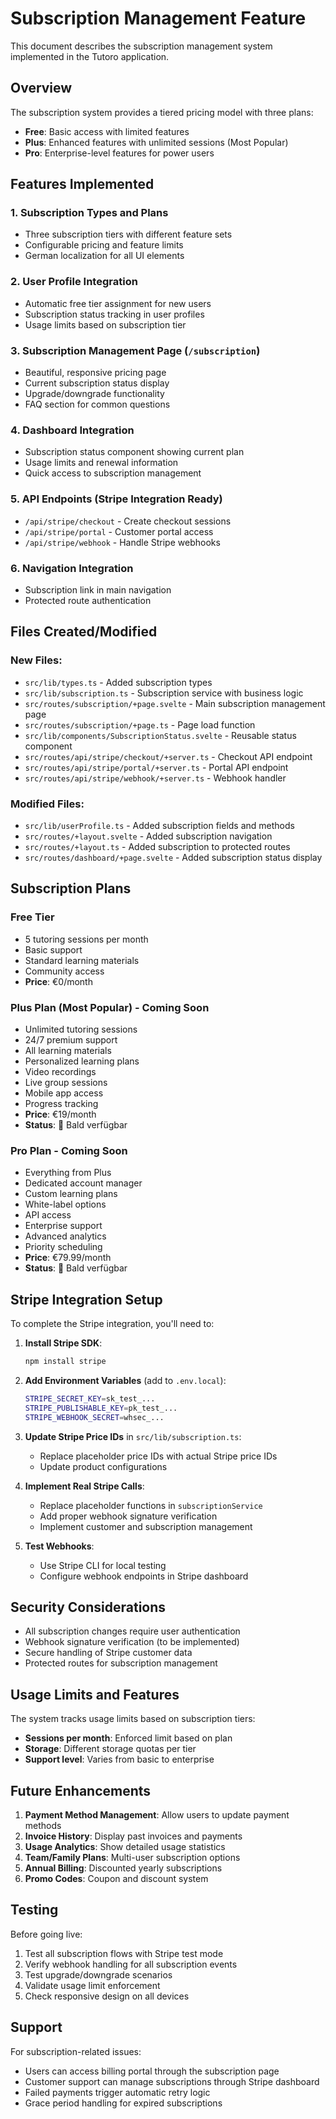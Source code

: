 # Subscription Management Feature

This document describes the subscription management system implemented in the Tutoro application.

## Overview

The subscription system provides a tiered pricing model with three plans:

- **Free**: Basic access with limited features
- **Plus**: Enhanced features with unlimited sessions (Most Popular)
- **Pro**: Enterprise-level features for power users

## Features Implemented

### 1. Subscription Types and Plans

- Three subscription tiers with different feature sets
- Configurable pricing and feature limits
- German localization for all UI elements

### 2. User Profile Integration
- Automatic free tier assignment for new users
- Subscription status tracking in user profiles
- Usage limits based on subscription tier

### 3. Subscription Management Page (`/subscription`)
- Beautiful, responsive pricing page
- Current subscription status display
- Upgrade/downgrade functionality
- FAQ section for common questions

### 4. Dashboard Integration
- Subscription status component showing current plan
- Usage limits and renewal information
- Quick access to subscription management

### 5. API Endpoints (Stripe Integration Ready)
- `/api/stripe/checkout` - Create checkout sessions
- `/api/stripe/portal` - Customer portal access
- `/api/stripe/webhook` - Handle Stripe webhooks

### 6. Navigation Integration
- Subscription link in main navigation
- Protected route authentication

## Files Created/Modified

### New Files:
- `src/lib/types.ts` - Added subscription types
- `src/lib/subscription.ts` - Subscription service with business logic
- `src/routes/subscription/+page.svelte` - Main subscription management page
- `src/routes/subscription/+page.ts` - Page load function
- `src/lib/components/SubscriptionStatus.svelte` - Reusable status component
- `src/routes/api/stripe/checkout/+server.ts` - Checkout API endpoint
- `src/routes/api/stripe/portal/+server.ts` - Portal API endpoint
- `src/routes/api/stripe/webhook/+server.ts` - Webhook handler

### Modified Files:
- `src/lib/userProfile.ts` - Added subscription fields and methods
- `src/routes/+layout.svelte` - Added subscription navigation
- `src/routes/+layout.ts` - Added subscription to protected routes
- `src/routes/dashboard/+page.svelte` - Added subscription status display

## Subscription Plans

### Free Tier
- 5 tutoring sessions per month
- Basic support
- Standard learning materials
- Community access
- **Price**: €0/month

### Plus Plan (Most Popular) - Coming Soon

- Unlimited tutoring sessions
- 24/7 premium support
- All learning materials
- Personalized learning plans
- Video recordings
- Live group sessions
- Mobile app access
- Progress tracking
- **Price**: €19/month
- **Status**: 🚧 Bald verfügbar

### Pro Plan - Coming Soon

- Everything from Plus
- Dedicated account manager
- Custom learning plans
- White-label options
- API access
- Enterprise support
- Advanced analytics
- Priority scheduling
- **Price**: €79.99/month
- **Status**: 🚧 Bald verfügbar

## Stripe Integration Setup

To complete the Stripe integration, you'll need to:

1. **Install Stripe SDK**:
   ```bash
   npm install stripe
   ```

2. **Add Environment Variables** (add to `.env.local`):
   ```bash
   STRIPE_SECRET_KEY=sk_test_...
   STRIPE_PUBLISHABLE_KEY=pk_test_...
   STRIPE_WEBHOOK_SECRET=whsec_...
   ```

3. **Update Stripe Price IDs** in `src/lib/subscription.ts`:
   - Replace placeholder price IDs with actual Stripe price IDs
   - Update product configurations

4. **Implement Real Stripe Calls**:
   - Replace placeholder functions in `subscriptionService`
   - Add proper webhook signature verification
   - Implement customer and subscription management

5. **Test Webhooks**:
   - Use Stripe CLI for local testing
   - Configure webhook endpoints in Stripe dashboard

## Security Considerations

- All subscription changes require user authentication
- Webhook signature verification (to be implemented)
- Secure handling of Stripe customer data
- Protected routes for subscription management

## Usage Limits and Features

The system tracks usage limits based on subscription tiers:

- **Sessions per month**: Enforced limit based on plan
- **Storage**: Different storage quotas per tier
- **Support level**: Varies from basic to enterprise

## Future Enhancements

1. **Payment Method Management**: Allow users to update payment methods
2. **Invoice History**: Display past invoices and payments
3. **Usage Analytics**: Show detailed usage statistics
4. **Team/Family Plans**: Multi-user subscription options
5. **Annual Billing**: Discounted yearly subscriptions
6. **Promo Codes**: Coupon and discount system

## Testing

Before going live:
1. Test all subscription flows with Stripe test mode
2. Verify webhook handling for all subscription events
3. Test upgrade/downgrade scenarios
4. Validate usage limit enforcement
5. Check responsive design on all devices

## Support

For subscription-related issues:
- Users can access billing portal through the subscription page
- Customer support can manage subscriptions through Stripe dashboard
- Failed payments trigger automatic retry logic
- Grace period handling for expired subscriptions
